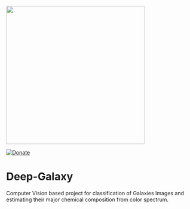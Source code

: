 <p align="left">
  <img width="370" src="https://github.com/digantamisra98/Deep-Galaxy/blob/master/Assets/logo_transparent.png">
</p>

[![Donate](https://img.shields.io/badge/License-MIT-brightgreen.svg)](LICENSE)

# Deep-Galaxy

Computer Vision based project for classification of Galaxies Images and estimating their major chemical composition from color spectrum. 
